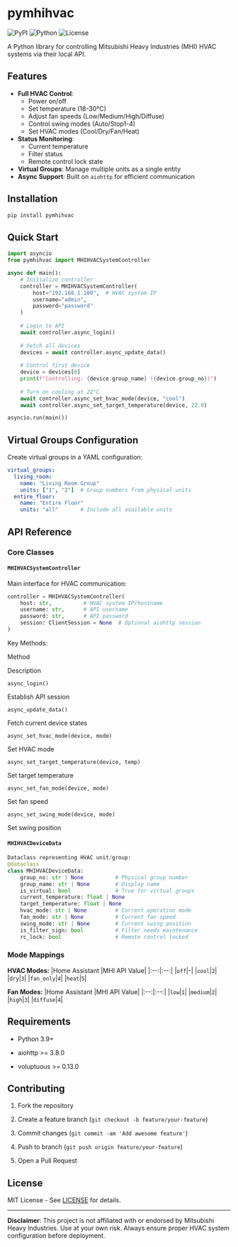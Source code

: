 # pymhihvac

![PyPI](https://img.shields.io/pypi/v/pymhihvac)
![Python](https://img.shields.io/badge/python-3.9%2B-blue)
![License](https://img.shields.io/badge/license-MIT-green)

A Python library for controlling Mitsubishi Heavy Industries (MHI) HVAC systems via their local API.

## Features

- **Full HVAC Control**:
  - Power on/off
  - Set temperature (18-30°C)
  - Adjust fan speeds (Low/Medium/High/Diffuse)
  - Control swing modes (Auto/Stop1-4)
  - Set HVAC modes (Cool/Dry/Fan/Heat)
- **Status Monitoring**:
  - Current temperature
  - Filter status
  - Remote control lock state
- **Virtual Groups**: Manage multiple units as a single entity
- **Async Support**: Built on `aiohttp` for efficient communication

## Installation

```bash
pip install pymhihvac
```
## Quick Start

```python
import asyncio
from pymhihvac import MHIHVACSystemController

async def main():
    # Initialize controller
    controller = MHIHVACSystemController(
        host="192.168.1.100",  # HVAC system IP
        username="admin",
        password="password"
    )
    
    # Login to API
    await controller.async_login()
    
    # Fetch all devices
    devices = await controller.async_update_data()
    
    # Control first device
    device = devices[0]
    print(f"Controlling: {device.group_name} ({device.group_no})")
    
    # Turn on cooling at 22°C
    await controller.async_set_hvac_mode(device, "cool")
    await controller.async_set_target_temperature(device, 22.0)

asyncio.run(main())
```
## Virtual Groups Configuration

Create virtual groups in a YAML configuration:
```yaml
virtual_groups:
  living_room:
    name: "Living Room Group"
    units: ["1", "2"]  # Group numbers from physical units
  entire_floor:
    name: "Entire Floor"
    units: "all"       # Include all available units
```
## API Reference

### Core Classes

#### `MHIHVACSystemController`

Main interface for HVAC communication:

```python
controller = MHIHVACSystemController(
    host: str,          # HVAC system IP/hostname
    username: str,      # API username
    password: str,      # API password
    session: ClientSession = None  # Optional aiohttp session
)
```
Key Methods:

Method

Description

`async_login()`

Establish API session

`async_update_data()`

Fetch current device states

`async_set_hvac_mode(device, mode)`

Set HVAC mode

`async_set_target_temperature(device, temp)`

Set target temperature

`async_set_fan_mode(device, mode)`

Set fan speed

`async_set_swing_mode(device, mode)`

Set swing position

#### `MHIHVACDeviceData`
```python
Dataclass representing HVAC unit/group:
@dataclass
class MHIHVACDeviceData:
    group_no: str | None          # Physical group number
    group_name: str | None        # Display name
    is_virtual: bool              # True for virtual groups
    current_temperature: float | None
    target_temperature: float | None
    hvac_mode: str | None         # Current operation mode
    fan_mode: str | None          # Current fan speed
    swing_mode: str | None        # Current swing position
    is_filter_sign: bool          # Filter needs maintenance
    rc_lock: bool                 # Remote control locked
```
### Mode Mappings
**HVAC Modes:**
|Home Assistant |MHI API Value|
|:--:|:--:|
|`off`|-|
|`cool`|`2`|
|`dry`|`3`|
|`fan_only`|`4`|
|`heat`|`5`|

**Fan Modes:**
|Home Assistant |MHI API Value|
|:--:|:--:|
|`low`|`1`|
|`medium`|`2`|
|`high`|`3`|
|`diffuse`|`4`|

## Requirements

-   Python 3.9+
    
-   aiohttp >= 3.8.0
    
-   voluptuous >= 0.13.0
    

## Contributing

1.  Fork the repository
    
2.  Create a feature branch (`git checkout -b feature/your-feature`)
    
3.  Commit changes (`git commit -am 'Add awesome feature'`)
    
4.  Push to branch (`git push origin feature/your-feature`)
    
5.  Open a Pull Request
    

## License

MIT License - See  [LICENSE](https://license/)  for details.

----------

**Disclaimer**: This project is not affiliated with or endorsed by Mitsubishi Heavy Industries. Use at your own risk. Always ensure proper HVAC system configuration before deployment.
